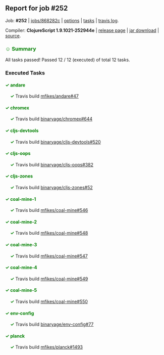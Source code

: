 ## Report for job #252

Job: **#252** | [jobs/868282c](https://github.com/cljs-oss/canary/commit/868282c91a4fd0670c1cebb90e7dce5845940932) | [options](options.edn) | [tasks](tasks.edn) | [travis log](https://travis-ci.org/cljs-oss/canary/builds/338855919).

Compiler: **ClojureScript 1.9.1021-252944e** | [release page](https://github.com/cljs-oss/canary/releases/tag/r1.9.1021-252944e) | [jar download](https://github.com/cljs-oss/canary/releases/download/r1.9.1021-252944e/clojurescript-1.9.1021-252944e.jar) | [source](https://github.com/clojure/clojurescript/commit/252944ea0a99fa596f81f6ddb5f08bfe07b5c186).

### <b style='color:green'>☺ Summary</b>

All tasks passed! Passed 12 / 12 (executed) of total 12 tasks.

### Executed Tasks

#### <b style='color:green'>&#x2713; andare</b>
&nbsp;&nbsp;&nbsp;&nbsp;<b style='color:green'>&#x2713;</b> Travis build [mfikes/andare#47](https://travis-ci.org/mfikes/andare/builds/338856524)<br>

#### <b style='color:green'>&#x2713; chromex</b>
&nbsp;&nbsp;&nbsp;&nbsp;<b style='color:green'>&#x2713;</b> Travis build [binaryage/chromex#644](https://travis-ci.org/binaryage/chromex/builds/338856530)<br>

#### <b style='color:green'>&#x2713; cljs-devtools</b>
&nbsp;&nbsp;&nbsp;&nbsp;<b style='color:green'>&#x2713;</b> Travis build [binaryage/cljs-devtools#520](https://travis-ci.org/binaryage/cljs-devtools/builds/338856526)<br>

#### <b style='color:green'>&#x2713; cljs-oops</b>
&nbsp;&nbsp;&nbsp;&nbsp;<b style='color:green'>&#x2713;</b> Travis build [binaryage/cljs-oops#382](https://travis-ci.org/binaryage/cljs-oops/builds/338856536)<br>

#### <b style='color:green'>&#x2713; cljs-zones</b>
&nbsp;&nbsp;&nbsp;&nbsp;<b style='color:green'>&#x2713;</b> Travis build [binaryage/cljs-zones#52](https://travis-ci.org/binaryage/cljs-zones/builds/338856540)<br>

#### <b style='color:green'>&#x2713; coal-mine-1</b>
&nbsp;&nbsp;&nbsp;&nbsp;<b style='color:green'>&#x2713;</b> Travis build [mfikes/coal-mine#546](https://travis-ci.org/mfikes/coal-mine/builds/338856528)<br>

#### <b style='color:green'>&#x2713; coal-mine-2</b>
&nbsp;&nbsp;&nbsp;&nbsp;<b style='color:green'>&#x2713;</b> Travis build [mfikes/coal-mine#548](https://travis-ci.org/mfikes/coal-mine/builds/338856544)<br>

#### <b style='color:green'>&#x2713; coal-mine-3</b>
&nbsp;&nbsp;&nbsp;&nbsp;<b style='color:green'>&#x2713;</b> Travis build [mfikes/coal-mine#547](https://travis-ci.org/mfikes/coal-mine/builds/338856542)<br>

#### <b style='color:green'>&#x2713; coal-mine-4</b>
&nbsp;&nbsp;&nbsp;&nbsp;<b style='color:green'>&#x2713;</b> Travis build [mfikes/coal-mine#549](https://travis-ci.org/mfikes/coal-mine/builds/338856553)<br>

#### <b style='color:green'>&#x2713; coal-mine-5</b>
&nbsp;&nbsp;&nbsp;&nbsp;<b style='color:green'>&#x2713;</b> Travis build [mfikes/coal-mine#550](https://travis-ci.org/mfikes/coal-mine/builds/338856555)<br>

#### <b style='color:green'>&#x2713; env-config</b>
&nbsp;&nbsp;&nbsp;&nbsp;<b style='color:green'>&#x2713;</b> Travis build [binaryage/env-config#77](https://travis-ci.org/binaryage/env-config/builds/338856551)<br>

#### <b style='color:green'>&#x2713; planck</b>
&nbsp;&nbsp;&nbsp;&nbsp;<b style='color:green'>&#x2713;</b> Travis build [mfikes/planck#1493](https://travis-ci.org/mfikes/planck/builds/338856538)<br>
